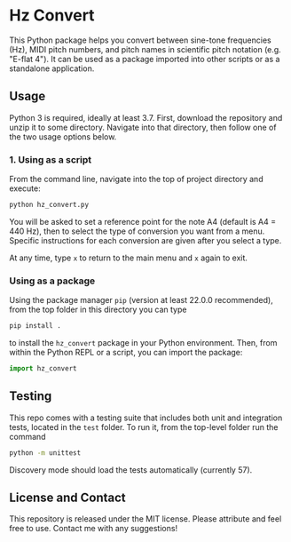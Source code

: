 # Hz Convert

This Python package helps you convert between sine-tone frequencies (Hz), MIDI
pitch numbers, and pitch names in scientific pitch notation (e.g. "E-flat 4").
It can be used as a package imported into other scripts or as a standalone
application.

## Usage

Python 3 is required, ideally at least 3.7. First, download the repository and
unzip it to some directory. Navigate into that directory, then follow one of the
two usage options below.

### 1. Using as a script

From the command line, navigate into the top of project directory and execute:

```bash
python hz_convert.py
```

You will be asked to set a reference point for the note A4 (default is
A4 = 440 Hz), then to select the type of conversion you want from a menu.
Specific instructions for each conversion are given after you select a type.

At any time, type `x` to return to the main menu and `x` again to exit.

### Using as a package

Using the package manager `pip` (version at least 22.0.0 recommended), from the
top folder in this directory you can type

```bash
pip install .
```

to install the `hz_convert` package in your Python environment. Then, from
within the Python REPL or a script, you can import the package:

```python
import hz_convert
```


## Testing

This repo comes with a testing suite that includes both unit and integration tests,
located in the `test` folder. To run it, from the top-level folder run the command

```bash
python -m unittest
```

Discovery mode should load the tests automatically (currently 57).

## License and Contact

This repository is released under the MIT license. Please attribute and feel
free to use. Contact me with any suggestions!
